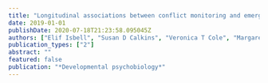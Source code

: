 ```yaml
---
title: "Longitudinal associations between conflict monitoring and emergent academic skills: An event-related potentials study"
date: 2019-01-01
publishDate: 2020-07-18T21:23:58.095045Z
authors: ["Elif Isbell", "Susan D Calkins", "Veronica T Cole", "Margaret M Swingler", "Esther M Leerkes"]
publication_types: ["2"]
abstract: ""
featured: false
publication: "*Developmental psychobiology*"
---
```


